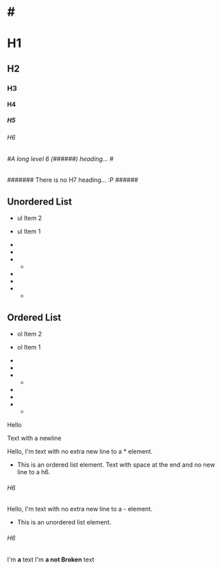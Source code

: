 #
# 
# #
## ##
### ###
#### ####
##### #####
###### ######
# # #
# H1 #
## H2 ##
### H3 ###
#### H4 ####
##### H5 #####
###### H6 ######
###### #A long level 6 (######) heading... # ######
####### There is no H7 heading... :P ######




## Unordered List ##
- ul Item 2
- ul Item 1

-
- 
- -

-

- 

- -

## Ordered List ##
* ol Item 2
* ol Item 1

*
* 
* *

*

* 

* *

Hello

Text with a
newline


Hello, I'm text with no extra new line to a * element.
* This is an ordered list element.
Text with space at the end and no new line to a h6. 
###### H6 #########################################
Hello, I'm text with no extra new line to a - element.
- This is an unordered list element.
###### H6 #########################################

I'm **a** text
I'm **a
not Broken** text

